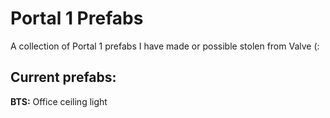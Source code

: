 # Portal 1 Prefabs
A collection of Portal 1 prefabs I have made or possible stolen from Valve (:

## Current prefabs:

**BTS:**
Office ceiling light


